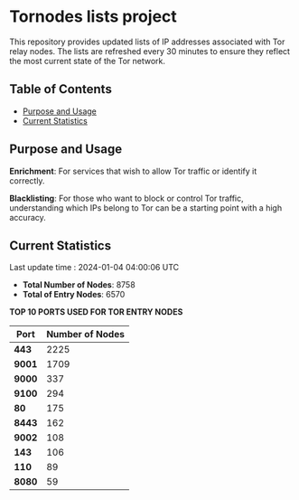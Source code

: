 # Tornodes lists project

This repository provides updated lists of IP addresses associated with Tor relay nodes. The lists are refreshed every 30 minutes to ensure they reflect the most current state of the Tor network.

## Table of Contents

- [Purpose and Usage](#purpose-and-usage)
- [Current Statistics](#current-statistics)


## Purpose and Usage

**Enrichment**: For services that wish to allow Tor traffic or identify it correctly.

**Blacklisting**: For those who want to block or control Tor traffic, understanding which IPs belong to Tor can be a starting point with a high accuracy.

## Current Statistics

Last update time : 2024-01-04 04:00:06 UTC

- **Total Number of Nodes**: 8758
- **Total of Entry Nodes**: 6570

**TOP 10 PORTS USED FOR TOR ENTRY NODES**

| **Port** | **Number of Nodes** |
|------|-----------------|
| **443**   | 2225  |
| **9001**   | 1709  |
| **9000**   | 337  |
| **9100**   | 294  |
| **80**   | 175  |
| **8443**   | 162  |
| **9002**   | 108  |
| **143**   | 106  |
| **110**   | 89  |
| **8080**   | 59  |

